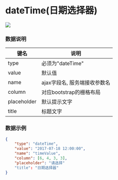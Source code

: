 # dateTime(日期选择器)   


![](https://github.com/383514580/Store/blob/master/admin5/docs/images/date.jpg?raw=true)


### 数据说明
|键名 |说明 |
| ------------ | ------------ |
|type| 必须为"dateTime"  |
|value| 默认值 |
|name   | ajax字段名, 服务端接收参数名  |
|column   | 对应bootstrap的栅格布局  |
|placeholder   | 默认提示文字  |
|title   | 标题文字  |

### 数据示例
``` json
{
	"type": "dateTime",
	"value": "2017-07-18 12:00:00",
	"name": "timeValue",
    "column": [6, 4, 3, 3],
    "placeholder": "请选择"
    "title": "日期选择器"
}
```
